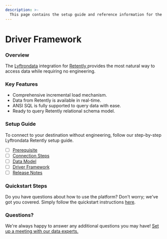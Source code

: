 ```yaml
---
description: >-
  This page contains the setup guide and reference information for the Retently source connector.
---
```


# Driver Framework

### Overview

The [Lyftrondata](https://www.lyftrondata.com/) integration for [Retently](https://www.lyftrondata.com/integration/retently/)[ ](https://www.lyftrondata.com/integration/retently/)provides the most natural way to access data while requiring no engineering.

### Key Features

* Comprehensive incremental load mechanism.
* Data from Retently is available in real-time.&#x20;
* ANSI SQL is fully supported to query data with ease.
* Ready to query Retently relational schema model.

### Setup Guide

To connect to your destination without engineering, follow our step-by-step Lyftrondata Retently setup guide.

* [ ] [Prerequisite](../../marketing-analytics/retently/prerequisite.md)
* [ ] [Connection Steps](../../marketing-analytics/retently/connection-steps.md)
* [ ] [Data Model](../../marketing-analytics/retently/data-model/)
* [ ] [Driver Framework](../../marketing-analytics/retently/driver-framework/)
* [ ] [Release Notes](../../marketing-analytics/retently/release-notes.md)

### Quickstart Steps

Do you have questions about how to use the platform? Don't worry; we've got you covered. Simply follow the quickstart instructions [here](../../../quickstart-steps.md).

### Questions? <a href="#questions" id="questions"></a>

We're always happy to answer any additional questions you may have! [Set up a meeting with our data experts.](https://www.lyftrondata.com/book-a-meeting/)


